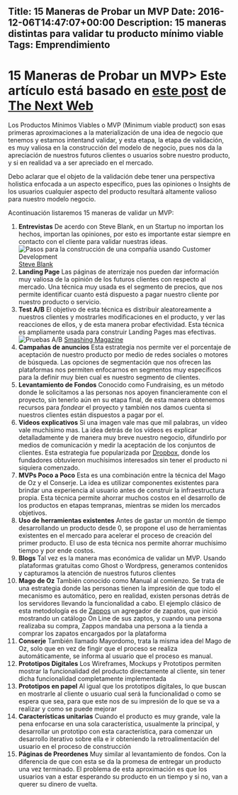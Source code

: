 Title: 15 Maneras de Probar un MVP
Date: 2016-12-06T14:47:07+00:00
Description: 15 maneras distintas para validar tu producto mínimo viable
Tags: Emprendimiento
---
# 15 Maneras de Probar un MVP> Este artículo está basado en [este post](http://thenextweb.com/dd/2014/11/12/15-ways-test-minimum-viable-product/) de [The Next Web](http://thenextweb.com/)

Los Productos Mínimos Viables o MVP (Minimum viable product) son esas primeras aproximaciones a la materialización de una idea de negocio que tenemos y estamos intentand validar, y esta etapa, la etapa de validación, es muy valiosa en la construcción del modelo de negocio, pues nos da la apreciación de nuestros futuros clientes o usuarios sobre nuestro producto,  y si en realidad va a ser apreciado en el mercado.

Debo aclarar que el objeto de la validación debe tener una perspectiva holistica enfocada a un aspecto específico, pues las opiniones o Insights de los usuarios cualquier aspecto del producto resultará altamente valioso para nuestro modelo negocio.

Acontinuación listaremos 15 maneras de validar un MVP:

1. **Entrevistas** 
De acerdo con Steve Blank, en un Startup no importan los hechos, importan las opiniones, por esto es importante estar siempre en contacto con el cliente para validar nuestras ideas.
![Pasos para la construcción de una compañia usando Customer Development](http://thenextweb.com/wp-content/blogs.dir/1/files/2014/11/search-execute.png)
[Steve Blank](http://steveblank,com)
1. **Landing Page**
Las páginas de aterrizaje nos pueden dar información muy valiosa de la opinión de los futuros clientes con respecto al mercado. Una técnica muy usada es el segmento de precios, que nos permite identificar cuanto está dispuesto a pagar nuestro cliente por nuestro producto o servicio.
1. **Test A/B**
El objetivo de esta técnica es distribuir aleatoreamente a nuestros clientes y mostrarles modificaciones en el producto, y ver las reacciones de ellos, y de esta manera probar efectividad. Esta técnica es ampliamente usada para construir Landing Pages mas efectivas.
![Pruebas A/B](http://thenextweb.com/wp-content/blogs.dir/1/files/2014/11/ab-test.png)
[Smashing Magazine](https://www.smashingmagazine.com/2010/06/the-ultimate-guide-to-a-b-testing/)
1. **Campañas de anuncios**
Esta estrategia nos permite ver el porcentaje de aceptación de nuestro producto por medio de redes sociales o motores de búsqueda. Las opciones de segmentación que nos ofrecen las plataformas nos permiten enfocarnos en segmentos muy específicos para la definir muy bien cual es nuestro segmento de clientes.
1. **Levantamiento de Fondos**
Conocido como Fundraising, es un método donde le solicitamos a las personas nos apoyen financieramente con el proyecto, sin tenerlo aún en su etapa final, de esta manera obtenemos recursos para *fondear* el proyecto y también nos damos cuenta si nuestros clientes están dispuestos a pagar por el.
1. **Videos explicativos**
Si una imagen vale mas que mil palabras, un vídeo vale muchísimo mas.
La idea detrás de los vídeos es explicar detalladamente y de manera muy breve nuestro negocio, difundirlo por medios de comunicación y medir la aceptación de los conjuntos de clientes. Esta estrategia fue popularizada por [Dropbox](https://dropbox.com), donde los fundadores obtuvieron muchísimos interesados sin tener el producto ni siquiera comenzado.
1. **MVPs Poco a Poco**
Esta es una combinación entre la técnica del Mago de Oz y el Conserje.
La idea es utilizar componentes existentes para brindar una experiencia al usuario antes de construir la infraestructura propia. Esta técnica permite ahorrar muchos costos en el desarrollo de los productos en etapas tempranas, mientras se miden los mercados objetivos.
1. **Uso de herramientas existentes**
Antes de gastar un montón de tiempo desarrollando un producto desde 0, se propone el uso de herramientas existentes en el mercado para acelerar el proceso de creación del primer producto. El uso de esta técnica nos permite ahorrar muchísimo tiempo y por ende costos.
1. **Blogs**
Tal vez es la manera mas económica de validar un MVP. Usando plataformas gratuitas como Ghost o Wordpress, generamos contenidos y capturamos la atención de nuestros futuros clientes
1. **Mago de Oz**
También conocido como Manual al comienzo. Se trata de una estrategia donde las personas tienen la impresión de que todo el mecanismo es automático, pero en realidad, existen personas detrás de los servidores llevando la funcionalidad a cabo. El ejemplo clásico de esta metodología es de [Zappos](https://zappos.com) un agregador de zapatos, que inició mostrando un catálogo On Line de sus zaptos, y cuando una persona realizaba su compra, Zappos mandaba una persona a la tienda a comprar los zapatos encargados por la plataforma
1. **Conserje**
También llamado Mayordomo, trata la misma idea del Mago de Oz, solo que en vez de fingir que el proceso se realiza automáticamente, se informa al usuario que el proceso es manual.
1. **Prototipos Digitales**
Los Wireframes, Mockups y Prototipos permiten mostrar la funcionalidad del producto directamente al cliente, sin tener dicha funcionalidad completamente implementada
1. **Prototipos en papel**
Al igual que los prototipos digitales, lo que buscan en mostrarle al cliente o usuario cual será la funcionalidad o como se espera que sea, para que este nos de su impresión de lo que se va a realizar y como se puede mejorar
1. **Características unitarias**
Cuando el producto es muy grande, vale la pena enfocarse en una sola característica, usualmente la principal, y desarrollar un prototipo con esta característica, para comenzar un desarrollo iterativo sobre ella e ir obteniendo la retroalimentación del usuario en el proceso de construcción
1. **Páginas de Preordenes**
Muy similar al levantamiento de fondos. Con la diferencia de que con esta se da la promesa de entregar un producto una vez terminado. El problema de esta aproximación es que los usuarios van a estar esperando su producto en un tiempo y si no, van a querer su dinero de vuelta.